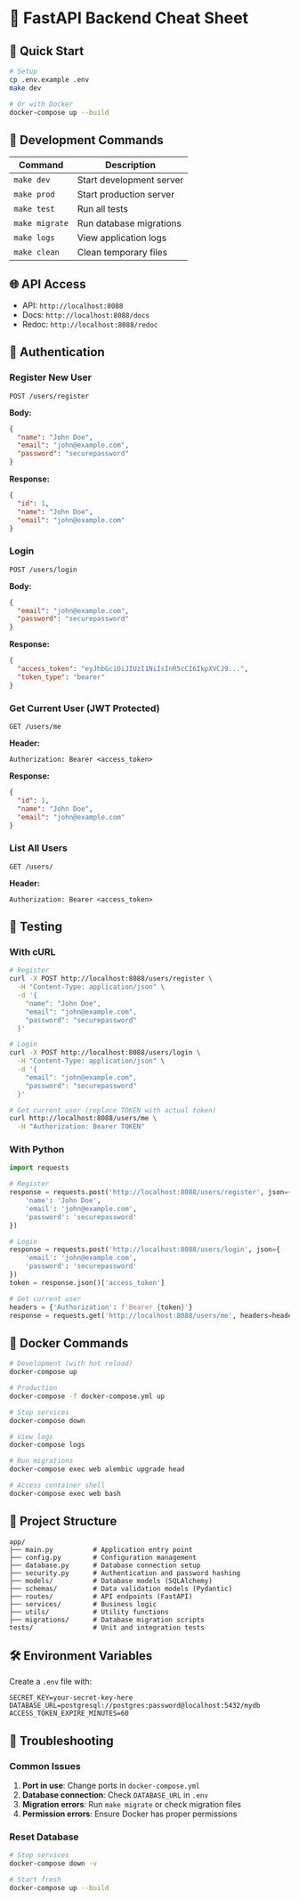 # 🚀 FastAPI Backend Cheat Sheet

## 🏁 Quick Start

```bash
# Setup
cp .env.example .env
make dev

# Or with Docker
docker-compose up --build
```

## 🔧 Development Commands

| Command | Description |
|---------|-------------|
| `make dev` | Start development server |
| `make prod` | Start production server |
| `make test` | Run all tests |
| `make migrate` | Run database migrations |
| `make logs` | View application logs |
| `make clean` | Clean temporary files |

## 🌐 API Access

- API: `http://localhost:8088`
- Docs: `http://localhost:8088/docs`
- Redoc: `http://localhost:8088/redoc`

## 🔐 Authentication

### Register New User
```
POST /users/register
```
**Body:**
```json
{
  "name": "John Doe",
  "email": "john@example.com",
  "password": "securepassword"
}
```
**Response:**
```json
{
  "id": 1,
  "name": "John Doe",
  "email": "john@example.com"
}
```

### Login
```
POST /users/login
```
**Body:**
```json
{
  "email": "john@example.com",
  "password": "securepassword"
}
```
**Response:**
```json
{
  "access_token": "eyJhbGciOiJIUzI1NiIsInR5cCI6IkpXVCJ9...",
  "token_type": "bearer"
}
```

### Get Current User (JWT Protected)
```
GET /users/me
```
**Header:**
```
Authorization: Bearer <access_token>
```
**Response:**
```json
{
  "id": 1,
  "name": "John Doe",
  "email": "john@example.com"
}
```

### List All Users
```
GET /users/
```
**Header:**
```
Authorization: Bearer <access_token>
```

## 🧪 Testing

### With cURL
```bash
# Register
curl -X POST http://localhost:8088/users/register \
  -H "Content-Type: application/json" \
  -d '{
    "name": "John Doe",
    "email": "john@example.com",
    "password": "securepassword"
  }'

# Login
curl -X POST http://localhost:8088/users/login \
  -H "Content-Type: application/json" \
  -d '{
    "email": "john@example.com",
    "password": "securepassword"
  }'

# Get current user (replace TOKEN with actual token)
curl http://localhost:8088/users/me \
  -H "Authorization: Bearer TOKEN"
```

### With Python
```python
import requests

# Register
response = requests.post('http://localhost:8088/users/register', json={
    'name': 'John Doe',
    'email': 'john@example.com',
    'password': 'securepassword'
})

# Login
response = requests.post('http://localhost:8088/users/login', json={
    'email': 'john@example.com',
    'password': 'securepassword'
})
token = response.json()['access_token']

# Get current user
headers = {'Authorization': f'Bearer {token}'}
response = requests.get('http://localhost:8088/users/me', headers=headers)
```

## 🐳 Docker Commands

```bash
# Development (with hot reload)
docker-compose up

# Production
docker-compose -f docker-compose.yml up

# Stop services
docker-compose down

# View logs
docker-compose logs

# Run migrations
docker-compose exec web alembic upgrade head

# Access container shell
docker-compose exec web bash
```

## 📁 Project Structure

```
app/
├── main.py          # Application entry point
├── config.py        # Configuration management
├── database.py      # Database connection setup
├── security.py      # Authentication and password hashing
├── models/          # Database models (SQLAlchemy)
├── schemas/         # Data validation models (Pydantic)
├── routes/          # API endpoints (FastAPI)
├── services/        # Business logic
├── utils/           # Utility functions
├── migrations/      # Database migration scripts
tests/               # Unit and integration tests
```

## 🛠️ Environment Variables

Create a `.env` file with:
```env
SECRET_KEY=your-secret-key-here
DATABASE_URL=postgresql://postgres:password@localhost:5432/mydb
ACCESS_TOKEN_EXPIRE_MINUTES=60
```

## 🔧 Troubleshooting

### Common Issues
1. **Port in use**: Change ports in `docker-compose.yml`
2. **Database connection**: Check `DATABASE_URL` in `.env`
3. **Migration errors**: Run `make migrate` or check migration files
4. **Permission errors**: Ensure Docker has proper permissions

### Reset Database
```bash
# Stop services
docker-compose down -v

# Start fresh
docker-compose up --build
```